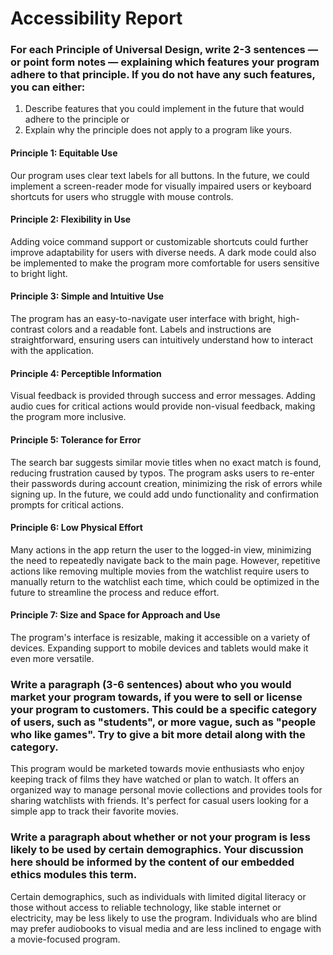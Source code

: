# Accessibility Report

### For each Principle of Universal Design, write 2-3 sentences — or point form notes — explaining which features your program adhere to that principle. If you do not have any such features, you can either:
   1. Describe features that you could implement in the future that would adhere to the principle or 
   2. Explain why the principle does not apply to a program like yours.

#### Principle 1: Equitable Use
Our program uses clear text labels for all buttons. In the future, we could implement a screen-reader mode for visually impaired users or keyboard shortcuts for users who struggle with mouse controls.

#### Principle 2: Flexibility in Use
Adding voice command support or customizable shortcuts could further improve adaptability for users with diverse needs. A dark mode could also be implemented to make the program more comfortable for users sensitive to bright light.

#### Principle 3: Simple and Intuitive Use
The program has an easy-to-navigate user interface with bright, high-contrast colors and a readable font. Labels and instructions are straightforward, ensuring users can intuitively understand how to interact with the application.

#### Principle 4: Perceptible Information
Visual feedback is provided through success and error messages. Adding audio cues for critical actions would provide non-visual feedback, making the program more inclusive.

#### Principle 5: Tolerance for Error
The search bar suggests similar movie titles when no exact match is found, reducing frustration caused by typos. The program asks users to re-enter their passwords during account creation, minimizing the risk of errors while signing up. In the future, we could add undo functionality and confirmation prompts for critical actions.

#### Principle 6: Low Physical Effort
Many actions in the app return the user to the logged-in view, minimizing the need to repeatedly navigate back to the main page. However, repetitive actions like removing multiple movies from the watchlist require users to manually return to the watchlist each time, which could be optimized in the future to streamline the process and reduce effort.

#### Principle 7: Size and Space for Approach and Use
The program's interface is resizable, making it accessible on a variety of devices. Expanding support to mobile devices and tablets would make it even more versatile.

### Write a paragraph (3-6 sentences) about who you would market your program towards, if you were to sell or license your program to customers. This could be a specific category of users, such as "students", or more vague, such as "people who like games". Try to give a bit more detail along with the category.
This program would be marketed towards movie enthusiasts who enjoy keeping track of films they have watched or plan to watch. It offers an organized way to manage personal movie collections and provides tools for sharing watchlists with friends. It's perfect for casual users looking for a simple app to track their favorite movies.

### Write a paragraph about whether or not your program is less likely to be used by certain demographics. Your discussion here should be informed by the content of our embedded ethics modules this term.
Certain demographics, such as individuals with limited digital literacy or those without access to reliable technology, like stable internet or electricity, may be less likely to use the program. Individuals who are blind may prefer audiobooks to visual media and are less inclined to engage with a movie-focused program.